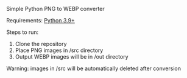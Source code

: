 Simple Python PNG to WEBP converter

Requirements:
[Python 3.9+](https://www.python.org/downloads/)

Steps to run:

1. Clone the repository
2. Place PNG images in /src directory
3. Output WEBP images will be in /out directory

Warning: images in /src will be automatically deleted after conversion
